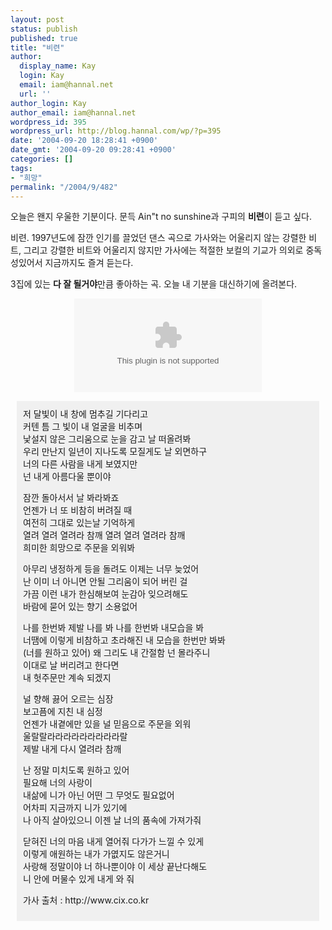 ```yaml
---
layout: post
status: publish
published: true
title: "비련"
author:
  display_name: Kay
  login: Kay
  email: iam@hannal.net
  url: ''
author_login: Kay
author_email: iam@hannal.net
wordpress_id: 395
wordpress_url: http://blog.hannal.com/wp/?p=395
date: '2004-09-20 18:28:41 +0900'
date_gmt: '2004-09-20 09:28:41 +0900'
categories: []
tags:
- "희망"
permalink: "/2004/9/482"
---
```

<p>오늘은 왠지 우울한 기분이다. 문득 Ain"t no sunshine과 구피의 <b>비련</b>이 듣고 싶다.</p>
<p>비련. 1997년도에 잠깐 인기를 끌었던 댄스 곡으로 가사와는 어울리지 않는 강렬한 비트, 그리고 강렬한 비트와 어울리지 않지만 가사에는 적절한 보컬의 기교가 의외로 중독성있어서 지금까지도 즐겨 듣는다.</p>
<p>3집에 있는 <b>다 잘 될거야</b>만큼 좋아하는 곡. 오늘 내 기분을 대신하기에 올려본다.</p>
<p><center><embed src="mms://wm-002.cafe24.com/loathing/music/goopy-tragic_love.wma"  autostart="0"  type="application/x-mplayer2"></embed></center></p>
<div style="padding:10;margin:10;background-color:#F0F0F0;">저 달빛이 내 창에 멈추길 기다리고<br />
커텐 틈 그 빛이 내 얼굴을 비추며<br />
낯설지 않은 그리움으로 눈을 감고 날 떠올려봐<br />
우리 만난지 일년이 지나도록 모질게도 날 외면하구<br />
너의 다른 사람을 내게 보였지만<br />
넌 내게 아름다울 뿐이야</p>
<p>잠깐 돌아서서 날 봐라봐죠<br />
언젠가 너 또 비참히 버려질 때<br />
여전히 그대로 있는날 기억하게<br />
열려 열려 열려라 참깨 열려 열려 열려라 참깨<br />
희미한 희망으로 주문을 외워봐</p>
<p>아무리 냉정하게 등을 돌려도 이제는 너무 늦었어<br />
난 이미 너 아니면 안될 그리움이 되어 버린 걸<br />
가끔 이런 내가 한심해보여 눈감아 잊으려해도<br />
바람에 묻어 있는 향기 소용없어</p>
<p>나를 한번봐 제발 나를 봐 나를 한번봐 내모습을 봐<br />
너땜에 이렇게 비참하고 초라해진 내 모습을 한번만 봐봐<br />
(너를 원하고 있어) 왜 그리도 내 간절함 넌 몰라주니<br />
이대로 날 버리려고 한다면<br />
내 헛주문만 계속 되겠지</p>
<p>널 향해 끓어 오르는 심장<br />
보고픔에 지친 내 심정<br />
언젠가 내곁에만 있을 널 믿음으로 주문을 외워<br />
울랄랄라라라라라라라라라랄<br />
제발 내게 다시 열려라 참깨</p>
<p>난 정말 미치도록 원하고 있어<br />
필요해 너의 사랑이<br />
내삶에 니가 아닌 어떤 그 무엇도 필요없어<br />
어차피 지금까지 니가 있기에<br />
나 아직 살아있으니 이젠 날 너의 품속에 가져가줘</p>
<p>닫혀진 너의 마음 내게 열어줘 다가가 느낄 수 있게<br />
이렇게 애원하는 내가 가엾지도 않은거니<br />
사랑해 정말이야 너 하나뿐이야 이 세상 끝난다해도<br />
니 안에 머물수 있게 내게 와 줘</p>
<p>가사 출처 : http://www.cix.co.kr</p></div>
